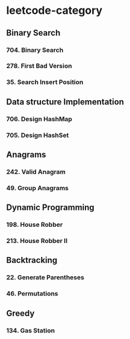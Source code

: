 # leetcode-category

## Binary Search

### 704. Binary Search
### 278. First Bad Version
### 35. Search Insert Position

## Data structure Implementation

### 706. Design HashMap
### 705. Design HashSet


## Anagrams
### 242. Valid Anagram
### 49. Group Anagrams

## Dynamic Programming
### 198. House Robber
### 213. House Robber II


## Backtracking
### 22. Generate Parentheses
### 46. Permutations

## Greedy
### 134. Gas Station
